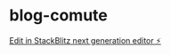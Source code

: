 # blog-comute

[Edit in StackBlitz next generation editor ⚡️](https://stackblitz.com/~/github.com/moathssnck/blog-comute)